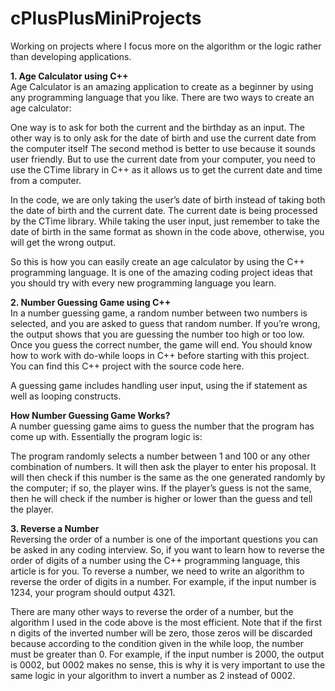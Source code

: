 # cPlusPlusMiniProjects
Working on projects where I focus more on the algorithm or the logic rather than developing applications. <br />

**1. Age Calculator using C++**<br />
Age Calculator is an amazing application to create as a beginner by using any programming language that you like. There are two ways to create an age calculator:<br />

One way is to ask for both the current and the birthday as an input.
The other way is to only ask for the date of birth and use the current date from the computer itself
The second method is better to use because it sounds user friendly. But to use the current date from your computer, you need to use the CTime library in C++ as it allows us to get the current date and time from a computer.<br />

In the code, we are only taking the user’s date of birth instead of taking both the date of birth and the current date. The current date is being processed by the CTime library. While taking the user input, just remember to take the date of birth in the same format as shown in the code above, otherwise, you will get the wrong output.<br />

So this is how you can easily create an age calculator by using the C++ programming language. It is one of the amazing coding project ideas that you should try with every new programming language you learn.<br />

**2. Number Guessing Game using C++**<br />
In a number guessing game, a random number between two numbers is selected, and you are asked to guess that random number. If you’re wrong, the output shows that you are guessing the number too high or too low. Once you guess the correct number, the game will end. You should know how to work with do-while loops in C++ before starting with this project. You can find this C++ project with the source code here.<br />

A guessing game includes handling user input, using the if statement as well as looping constructs.<br />

**How Number Guessing Game Works?**<br />
A number guessing game aims to guess the number that the program has come up with. Essentially the program logic is:<br />

The program randomly selects a number between 1 and 100 or any other combination of numbers.
It will then ask the player to enter his proposal.
It will then check if this number is the same as the one generated randomly by the computer; if so, the player wins.
If the player’s guess is not the same, then he will check if the number is higher or lower than the guess and tell the player.


**3. Reverse a Number**<br />
Reversing the order of a number is one of the important questions you can be asked in any coding interview. So, if you want to learn how to reverse the order of digits of a number using the C++ programming language, this article is for you. To reverse a number, we need to write an algorithm to reverse the order of digits in a number. For example, if the input number is 1234, your program should output 4321.<br />

There are many other ways to reverse the order of a number, but the algorithm I used in the code above is the most efficient. Note that if the first n digits of the inverted number will be zero, those zeros will be discarded because according to the condition given in the while loop, the number must be greater than 0. For example, if the input number is 2000, the output is 0002, but 0002 makes no sense, this is why it is very important to use the same logic in your algorithm to invert a number as 2 instead of 0002.<br />
